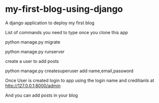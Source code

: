 # my-first-blog-using-django
A django application to deploy my first blog


List of commands you need to type once you clone this  app

python manage.py migrate

python manage.py runserver

create a user to add posts

python manage.py createsuperuser
  add name,email,password
  
Once User is created login to app using the login name and creditianls at http://127.0.0.1:8000/admin

And you can add posts in your blog
